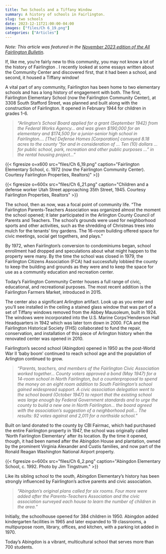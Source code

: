 ```yaml
---
title: Two Schools and a Tiffany Window
summary: A history of schools in Fairlington.
slug: two schools
date: 2023-12-11T21:00:00-04:00
images: ["files/Ch 6_19.png"]
categories: ["Articles"]
---
```


*Note: This article was featured in the [November 2023 edition of the All Fairlington Bulletin](http://www.fca-fairlington.org/wp-content/uploads/november_2023_afb.pdf#page=25).*

If, like me, you’re fairly new to this community, you may not know a lot of the history of Fairlington . I recently looked at some essays written about the Community Center and discovered first, that it had been a school, and second, it housed a Tiffany window!

A vital part of any community, Fairlington has been home to two elementary schools and has a long history of engagement with both. The first, Fairlington Elementary School (now the Fairlington Community Center), at 3308 South Stafford Street, was planned and built along with the construction of Fairlington. It opened in February 1944 for children in grades 1-6.

> *“Arlington’s School Board applied for a grant (September 1942) from the Federal Works Agency… and was given $190,000 for an elementary and $174,500 for a junior-senior high school in Fairlington…. [The] Defense Homes [Corporation] conveyed 8.18 acres to the county “for and in consideration of … Ten (10) dollars … for public school, park, recreation and other public purposes …” in the rental housing project…”*

{{< figresize o=x600 src="files/Ch 6_19.png" caption="Fairlington Elementary School, c. 1972 (now the Fairlington Community Center). Courtesy Fairlington Properties, Realtors)" >}}

{{< figresize o=600x src="files/Ch 6_21.png" caption="Children and a defense worker Utah Street approaching 35th Street, 1945. Courtesy Fairlington Properties, Realtors" >}}

The school, then as now, was a focal point of community life. “The Fairlington Parents-Teachers Association was organized almost the moment the school opened; it later participated in the Arlington County Council of Parents and Teachers. The school’s grounds were used for neighborhood sports and other activities, such as the shredding of Christmas trees into mulch for the tenants’ tiny gardens. The 16-room building offered space for civic meetings, social get togethers, and plays.”

By 1972, when Fairlington’s conversion to condominiums began, school enrollment had dropped and speculations about what might happen to the property were many. By the time the school was closed in 1979, the Fairlington Citizens Association (FCA) had successfully lobbied the county to keep the building and grounds as they were and to keep the space for use as a community education and recreation center.

Today’s Fairlington Community Center houses a full range of civic, educational, and recreational purposes. The most recent addition is the Fairlington Farmers Market, introduced in 2015.

The center also a significant Arlington artifact. Look up as you enter and you’ll see installed in the ceiling a stained glass window that was part of a set of Tiffany windows removed from the Abbey Mausoleum, built in 1924.  The windows were incorporated into the U.S. Marine Corps’Henderson Hall Headquarters in 1942 which was later torn down in 2000. FCA and the Fairlington Historical Society (FHS) collaborated to fund the repair, conservation, and installation of this piece of Arlington history when the renovated center was opened in 2010.

Fairlington’s second school (Abingdon) opened in 1950 as the post-World War II ‘baby boom’ continued to reach school age and the population of Arlington continued to grow.

> *“Parents, teachers, and members of the Fairlington Civic Association worked together… County voters approved a bond (May 1947) for a 14-room school in North Fairlington, but a counterproposal to spend the money on an eight room addition to South Fairlington’s school gained widespread support. A civic association delegation went to the school board (October 1947) to report that the existing school was large enough by Federal Government standards and to urge the county to build a new one in North Fairlington… the board agreed with the association’s suggestion of a neighborhood poll… The results: 92 votes against and 2,011 for a northside school.”*

Built on land donated to the county by CBI Fairmac, which had purchased the entire Fairlington property in 1947, the school was originally called ‘North Fairlington Elementary’ after its location. By the time it opened, though, it had been named after the Abingdon House and plantation, owned by the prominent Virginia Alexander and Custis families, and now part of the Ronald Reagan Washington National Airport property.

{{< figresize o=600x src="files/Ch 6_2.png" caption="Abingdon Elementary School, c. 1992. Photo by Jim Tingstrum." >}}

Like its sibling school to the south, Abingdon Elementary’s history has been strongly influenced by Fairlington’s active parents and civic association.

> *“Abingdon’s original plans called for six rooms. Four more were added after the Parents-Teachers Association and the civic association surveyed each house to learn the number of children in the area.”*

Initially, the schoolhouse opened for 384 children in 1950. Abingdon added kindergarten facilities in 1965 and later expanded to 19 classrooms, a multipurpose room, library, offices, and kitchen, with a parking lot added in 1970.

Today’s Abingdon is a vibrant, multicultural school that serves more than 700 students.